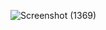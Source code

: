 ![Screenshot (1369)](https://github.com/user-attachments/assets/c3c34dc3-ca3f-44de-956c-c74c279a66ce)
